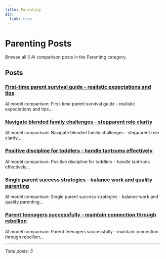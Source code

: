 ```yaml
---
title: Parenting
dir:
  link: true
---
```


# Parenting Posts

Browse all 5 AI comparison posts in the Parenting category.

## Posts

### [First-time parent survival guide - realistic expectations and tips](chatgpt-vs-gemini-vs-deepseek-new-parent-guide-2025.md)

AI model comparison: First-time parent survival guide - realistic expectations and tips...

### [Navigate blended family challenges - stepparent role clarity](claude-vs-gemini-vs-grok-blended-families-2025.md)

AI model comparison: Navigate blended family challenges - stepparent role clarity...

### [Positive discipline for toddlers - handle tantrums effectively](deepseek-vs-chatgpt-vs-mistral-toddler-behavior-2025.md)

AI model comparison: Positive discipline for toddlers - handle tantrums effectively...

### [Single parent success strategies - balance work and quality parenting](gemini-vs-mistral-vs-deepseek-single-parenting-2025.md)

AI model comparison: Single parent success strategies - balance work and quality parenting...

### [Parent teenagers successfully - maintain connection through rebellion](grok-vs-claude-vs-chatgpt-teen-parenting-2025.md)

AI model comparison: Parent teenagers successfully - maintain connection through rebellion...

---

*Total posts: 5*

